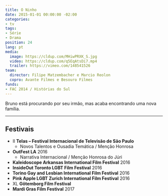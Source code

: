 ```yaml
---
title: O Ninho
date: 2015-01-01 00:00:00 -02:00
categories:
- tv
tags:
- Série
- Drama
position: 24
lang: pt
media:
  image: https://cldup.com/MHiwPRXK_S.jpg
  video: https://cldup.com/q5EqAtsDi7.mp4
  trailer: https://vimeo.com/148541526
team:
  director: Filipe Matzembacher e Marcio Reolon
  copro: Avante Filmes e Besouro Filmes
funds:
- FAC 2014 / Histórias do Sul
---
```


Bruno está procurando por seu irmão, mas acaba encontrando uma nova família.

---

## Festivais

* II **Telas – Festival Internacional de Televisão de São Paulo**
  * Novos Talentos e Ousadia Temática / Menção Honrosa
* **OutFest LA** 2016
  * Narrativa Internacional / Menção Honrosa do Júri
* **Kaleidoscope Arkansas International Film Festival** 2016
* **InsideOut Toronto LGBT Film Festival** 2016
* **Torino Gay and Lesbian International Film Festival** 2016
* **Pink Apple LGBT Zurich International Film Festival** 2016
* XL **Götemborg Film Festival**
* **Mardi Gras Film Festival** 2017

